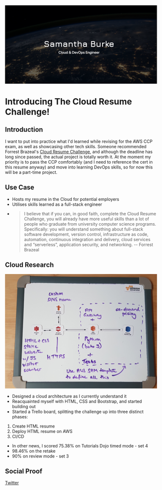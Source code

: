 <!-- This template removes the micro tutorial for a quicker post and removes images for a full template check out the 000-DAY-ARTICLE-LONG-TEMPLATE.MD-->

![image](/Journey/019/resume.png)

# Introducing The Cloud Resume Challenge!

## Introduction

I want to put into practice what I'd learned while revising for the AWS CCP exam, as well as showcasing other tech skills. Someone recommended Forrest Brazeal's [Cloud Resume Challenge](https://forrestbrazeal.com/2020/04/23/the-cloud-resume-challenge/), and although the deadline has long since passed, the actual project is totally worth it. At the moment my priority is to pass the CCP comfortably (and I need to reference the cert in this resume anyway) and move into learning DevOps skills, so for now this will be a part-time project.

## Use Case

- Hosts my resume in the Cloud for potential employers
- Utilises skills learned as a full-stack engineer
- > I believe that if you can, in good faith, complete the Cloud Resume Challenge, you will already have more useful skills than a lot of people who graduate from university computer science programs. Specifically: you will understand something about full-stack software development, version control, infrastructure as code, automation, continuous integration and delivery, cloud services and “serverless”, application security, and networking.
  > -- Forrest Brazeal

## Cloud Research

![aws-architecture](/Journey/019/20201115_145814.jpg)

- Designed a cloud architecture as I currently understand it
- Reacquainted myself with HTML, CSS and Bootstrap, and started building out
- Started a Trello board, splitting the challenge up into three distinct phases:

1. Create HTML resume
2. Deploy HTML resume on AWS
3. CI/CD

- In other news, I scored 75.38% on Tutorials Dojo timed mode - set 4
- 98.46% on the retake
- 90% on review mode - set 3

## Social Proof

[Twitter](https://twitter.com/_notwaving/status/1327785265092579328?s=20)
